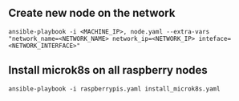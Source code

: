 ## Create new node on the network

```
ansible-playbook -i <MACHINE_IP>, node.yaml --extra-vars "network_name=<NETWORK_NAME> network_ip=<NETWORK_IP> inteface=<NETWORK_INTERFACE>"
```

## Install microk8s on all raspberry nodes 
```
ansible-playbook -i raspberrypis.yaml install_microk8s.yaml
```


